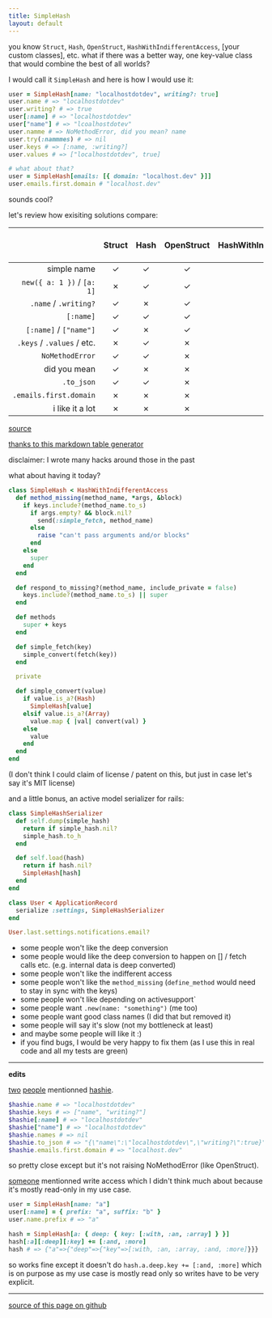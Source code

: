 ```yaml
---
title: SimpleHash
layout: default
---
```


<style>
tr th:first-child {
  width: 150px;
}
tr th:nth-child(4),
tr th:nth-child(5),
tr th:last-child {
  width: 100px;
}

@media (max-width: 800px) {
  table {
    display: block;
    overflow: auto;
    width: 100%;
  }
}
</style>

you know `Struct`, `Hash`, `OpenStruct`, `HashWithIndifferentAccess`, [your custom classes], etc. what if there was a better way, one key-value class that would combine the best of all worlds?

I would call it `SimpleHash` and here is how I would use it:

```ruby
user = SimpleHash[name: "localhostdotdev", writing?: true]
user.name # => "localhostdotdev"
user.writing? # => true
user[:name] # => "localhostdotdev"
user["name"] # => "lcoalhostdotev"
user.namme # => NoMethodError, did you mean? name
user.try(:nammmes) # => nil
user.keys # => [:name, :writing?]
user.values # => ["localhostdotdev", true]

# what about that?
user = SimpleHash[emails: [{ domain: "localhost.dev" }]]
user.emails.first.domain # "localhost.dev"
```

sounds cool?

let's review how exisiting solutions compare:

| | Struct | Hash | OpenStruct | HashWithIndifferentAccess | [your custom class] | SimpleHash |
|-----------------------:|:------:|:----:|:----------:|:-------------------------:|:-------------------:|:----------:|
| simple name | ✓ | ✓ | ✓ | ✗ | ? | ✓ |
| `new({ a: 1 })` / `[a: 1]` | ✗ | ✓ | ✓ | ✓ | ? | ✓ |
| `.name` / `.writing?` | ✓ | ✗ | ✓ | ✗ | ? | ✓ |
| `[:name]` | ✓ | ✓ | ✓ | ✓ | ? | ✓ |
| `[:name]` / `["name"]` | ✓ | ✗ | ✓ | ✓ | ? | ✓ |
| `.keys` / `.values` / etc. | ✗ | ✓ | ✗ | ✓ | ? | ✓ |
| `NoMethodError` | ✓ | ✓ | ✗ | ✓ | ? | ✓ |
| did you mean | ✓ | ✗ | ✗ | ✗ | ? | ✓ |
| `.to_json` | ✓ | ✓ | ✗ | ✓ | ? | ✓ |
| `.emails.first.domain` | ✗ | ✗ | ✗ | ✗ | ? | ✓ |
| i like it a lot | ✗ | ✗ | ✗ | ✗ | ? | ✓ |

[source](https://gist.github.com/localhostdotdev/e6b5470b4e1a63394f8f30bb35b0d8ed)

[thanks to this markdown table generator](https://www.tablesgenerator.com/markdown_tables)

disclaimer: I wrote many hacks around those in the past

what about having it today?

```ruby
class SimpleHash < HashWithIndifferentAccess
  def method_missing(method_name, *args, &block)
    if keys.include?(method_name.to_s)
      if args.empty? && block.nil?
        send(:simple_fetch, method_name)
      else
        raise "can't pass arguments and/or blocks"
      end
    else
      super
    end
  end

  def respond_to_missing?(method_name, include_private = false)
    keys.include?(method_name.to_s) || super
  end

  def methods
    super + keys
  end

  def simple_fetch(key)
    simple_convert(fetch(key))
  end

  private

  def simple_convert(value)
    if value.is_a?(Hash)
      SimpleHash[value]
    elsif value.is_a?(Array)
      value.map { |val| convert(val) }
    else
      value
    end
  end
end
```

(I don't think I could claim of license / patent on this, but just in case let's say it's MIT license)

and a little bonus, an active model serializer for rails:

```ruby
class SimpleHashSerializer
  def self.dump(simple_hash)
    return if simple_hash.nil?
    simple_hash.to_h
  end

  def self.load(hash)
    return if hash.nil?
    SimpleHash[hash]
  end
end

class User < ApplicationRecord
  serialize :settings, SimpleHashSerializer
end

User.last.settings.notifications.email?
```

- some people won't like the deep conversion
- some people would like the deep conversion to happen on [] / fetch calls etc. (e.g. internal data is deep converted)
- some people won't like the indifferent access
- some people won't like the `method_missing` (`define_method` would need to stay in sync with the keys)
- some people won't like depending on activesupport`
- some people want `.new(name: "something")` (me too)
- some people want good class names (I did that but removed it)
- some people will say it's slow (not my bottleneck at least)
- and maybe some people will like it :)
- if you find bugs, I would be very happy to fix them (as I use this in real code and all my tests are green)

-------

**edits**

[two](https://www.reddit.com/r/ruby/comments/bf5iq9/simplehash/elbl5uf/) [people](https://discord.gg) mentionned [hashie](https://github.com/intridea/hashie).

```ruby
$hashie.name # => "localhostdotdev"
$hashie.keys # => ["name", "writing?"]
$hashie[:name] # => "localhostdotdev"
$hashie["name"] # => "localhostdotdev"
$hashie.names # => nil
$hashie.to_json # => "{\"name\":\"localhostdotdev\",\"writing?\":true}"
$hashie.emails.first.domain # => "localhost.dev"
```

so pretty close except but it's not raising NoMethodError (like OpenStruct).

[someone](https://lobste.rs/s/rkxpjb/simplehash#c_wl1gth) mentionned write access which I didn't think much about because it's mostly read-only in my use case.

```ruby
user = SimpleHash[name: "a"]
user[:name] = { prefix: "a", suffix: "b" }
user.name.prefix # => "a"

hash = SimpleHash[a: { deep: { key: [:with, :an, :array] } }]
hash[:a][:deep][:key] += [:and, :more]
hash # => {"a"=>{"deep"=>{"key"=>[:with, :an, :array, :and, :more]}}}
```

so works fine except it doesn't do `hash.a.deep.key += [:and, :more]` which is on purpose as my use case is mostly read only so writes have to be very explicit.

-------

[source of this page on github](https://github.com/localhostdotdev/localhostdotdev.github.io/blob/master/simple_hash.md)
